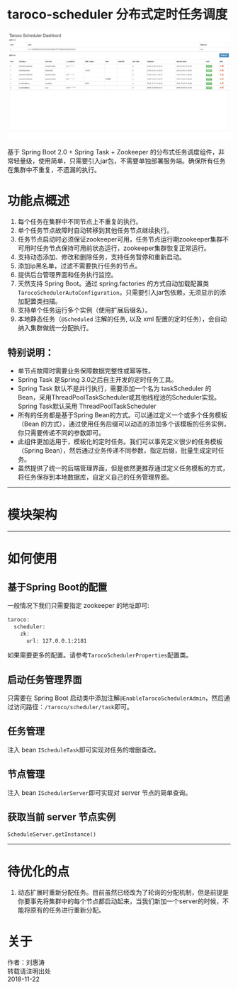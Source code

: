 # taroco-scheduler 分布式定时任务调度

![任务管理界面](/exts/%E4%BB%BB%E5%8A%A1%E7%AE%A1%E7%90%86%E7%95%8C%E9%9D%A2.jpg "任务管理界面")

基于 Spring Boot 2.0 + Spring Task + Zookeeper 的分布式任务调度组件，非常轻量级，使用简单，只需要引入jar包，不需要单独部署服务端。确保所有任务在集群中不重复，不遗漏的执行。

# 功能点概述

1. 每个任务在集群中不同节点上不重复的执行。
2. 单个任务节点故障时自动转移到其他任务节点继续执行。
3. 任务节点启动时必须保证zookeeper可用，任务节点运行期zookeeper集群不可用时任务节点保持可用前状态运行，zookeeper集群恢复正常运行。
4. 支持动态添加、修改和删除任务，支持任务暂停和重新启动。
5. 添加ip黑名单，过滤不需要执行任务的节点。
6. 提供后台管理界面和任务执行监控。
7. 天然支持 Spring Boot。通过 spring.factories 的方式自动加载配置类 `TarocoSchedulerAutoConfiguration`。只需要引入jar包依赖，无须显示的添加配置类扫描。
8. 支持单个任务运行多个实例（使用扩展后缀名）。
9. 本地静态任务（`@Scheduled` 注解的任务, 以及 xml 配置的定时任务），会自动纳入集群做统一分配执行。

## 特别说明：

* 单节点故障时需要业务保障数据完整性或幂等性。
* Spring Task 是Spring 3.0之后自主开发的定时任务工具。
* Spring Task 默认不是并行执行，需要添加一个名为 taskScheduler 的Bean，采用ThreadPoolTaskScheduler或其他线程池的Scheduler实现。Spring Task默认采用 ThreadPoolTaskScheduler
* 所有的任务都是基于Spring Bean的方式。可以通过定义一个或多个任务模板（Bean 的方式），通过使用任务后缀可以动态的添加多个该模板的任务实例，你只需要传递不同的参数即可。
* 此组件更加适用于，模板化的定时任务。我们可以事先定义很少的任务模板（Spring Bean），然后通过业务传递不同参数，指定后缀，批量生成定时任务。
* 虽然提供了统一的后端管理界面，但是依然更推荐通过定义任务模板的方式，将任务保存到本地数据库，自定义自己的任务管理界面。


------------------------------------------------------------------------

# 模块架构

------------------------------------------------------------------------


# 如何使用

## 基于Spring Boot的配置

一般情况下我们只需要指定 zookeeper 的地址即可:
```
taroco:
  scheduler:
    zk:
      url: 127.0.0.1:2181
```
如果需要更多的配置。请参考`TarocoSchedulerProperties`配置类。

## 启动任务管理界面
只需要在 Spring Boot 启动类中添加注解`@EnableTarocoSchedulerAdmin`，然后通过访问路径：`/taroco/scheduler/task`即可。

## 任务管理

注入 bean `IScheduleTask`即可实现对任务的增删查改。

## 节点管理

注入 bean `ISchedulerServer`即可实现对 server 节点的简单查询。

## 获取当前 server 节点实例
```
ScheduleServer.getInstance()
```
------------------------------------------------------------------------

# 待优化的点
1. 动态扩展时重新分配任务。目前虽然已经改为了轮询的分配机制，但是前提是你要事先将集群中的每个节点都启动起来，当我们新加一个server的时候，不能将原有的任务进行重新分配。

# 关于

作者：刘惠涛  
转载请注明出处  
2018-11-22
